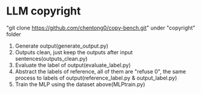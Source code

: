 # LLM copyright

"git clone https://github.com/chentong0/copy-bench.git" under "copyright" folder

1. Generate output(generate_output.py)
2. Outputs clean, just keep the outputs after input sentences(outputs_clean.py)
3. Evaluate the label of output(evaluate_label.py)
4. Abstract the labels of reference, all of them are "refuse 0", the same process to labels of output(reference_label.py & output_label.py)
5. Train the MLP using the dataset above(MLPtrain.py)
